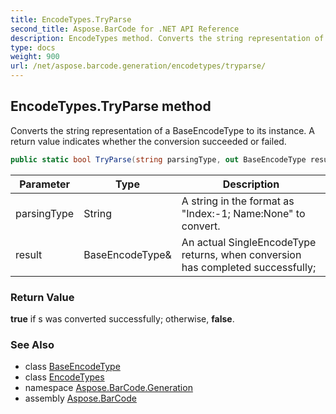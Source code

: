 ```yaml
---
title: EncodeTypes.TryParse
second_title: Aspose.BarCode for .NET API Reference
description: EncodeTypes method. Converts the string representation of a BaseEncodeType to its instance. A return value indicates whether the conversion succeeded or failed
type: docs
weight: 900
url: /net/aspose.barcode.generation/encodetypes/tryparse/
---
```

## EncodeTypes.TryParse method

Converts the string representation of a BaseEncodeType to its instance. A return value indicates whether the conversion succeeded or failed.

```csharp
public static bool TryParse(string parsingType, out BaseEncodeType result)
```

| Parameter | Type | Description |
| --- | --- | --- |
| parsingType | String | A string in the format as "Index:-1; Name:None" to convert. |
| result | BaseEncodeType& | An actual SingleEncodeType returns, when conversion has completed successfully; |

### Return Value

**true** if s was converted successfully; otherwise, **false**.

### See Also

* class [BaseEncodeType](../../baseencodetype/)
* class [EncodeTypes](../)
* namespace [Aspose.BarCode.Generation](../../../aspose.barcode.generation/)
* assembly [Aspose.BarCode](../../../)


